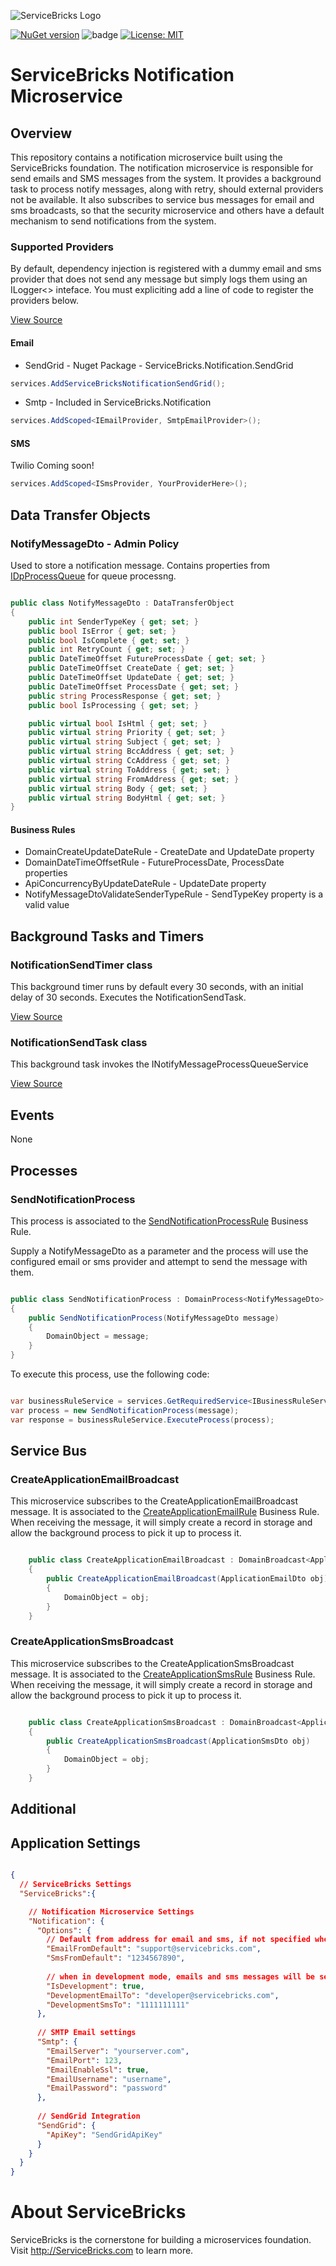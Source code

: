 ![ServiceBricks Logo](https://github.com/holomodular/ServiceBricks/blob/main/Logo.png)  

[![NuGet version](https://badge.fury.io/nu/ServiceBricks.Notification.svg)](https://badge.fury.io/nu/ServiceBricks.Notification)
![badge](https://img.shields.io/endpoint?url=https://gist.githubusercontent.com/holomodular-support/e48b40f2064d0b0a359109f864c3aff7/raw/servicebricksnotification-codecoverage.json)
[![License: MIT](https://img.shields.io/badge/License-MIT-389DA0.svg)](https://opensource.org/licenses/MIT)

# ServiceBricks Notification Microservice

## Overview

This repository contains a notification microservice built using the ServiceBricks foundation.
The notification microservice is responsible for send emails and SMS messages from the system.
It provides a background task to process notify messages, along with retry, should external providers not be available.
It also subscribes to service bus messages for email and sms broadcasts, so that the security microservice and others have a default mechanism to send notifications from the system.

### Supported Providers
By default, dependency injection is registered with a dummy email and sms provider that does not send any message but simply logs them using an ILogger<> inteface.
You must expliciting add a line of code to register the providers below.

[View Source](https://github.com/holomodular/ServiceBricks-Notification/blob/main/src/V1/ServiceBricks.Notification/Extensions/ServiceCollectionExtensions.cs)

#### Email

* SendGrid - Nuget Package - ServiceBricks.Notification.SendGrid

```csharp
services.AddServiceBricksNotificationSendGrid();
```

* Smtp  - Included in ServiceBricks.Notification

```csharp
services.AddScoped<IEmailProvider, SmtpEmailProvider>();
```

#### SMS

Twilio Coming soon!

```csharp
services.AddScoped<ISmsProvider, YourProviderHere>();
```


## Data Transfer Objects

### NotifyMessageDto - Admin Policy
Used to store a notification message.
Contains properties from [IDpProcessQueue](https://github.com/holomodular/ServiceBricks/blob/main/src/V1/ServiceBricks/Interface/DomainProperty/IDpProcessQueue.cs) for queue processng.

```csharp

public class NotifyMessageDto : DataTransferObject
{
    public int SenderTypeKey { get; set; }
    public bool IsError { get; set; }
    public bool IsComplete { get; set; }
    public int RetryCount { get; set; }
    public DateTimeOffset FutureProcessDate { get; set; }
    public DateTimeOffset CreateDate { get; set; }
    public DateTimeOffset UpdateDate { get; set; }
    public DateTimeOffset ProcessDate { get; set; }
    public string ProcessResponse { get; set; }
    public bool IsProcessing { get; set; }

    public virtual bool IsHtml { get; set; }
    public virtual string Priority { get; set; }
    public virtual string Subject { get; set; }
    public virtual string BccAddress { get; set; }
    public virtual string CcAddress { get; set; }
    public virtual string ToAddress { get; set; }
    public virtual string FromAddress { get; set; }
    public virtual string Body { get; set; }
    public virtual string BodyHtml { get; set; }
}

```

#### Business Rules

* DomainCreateUpdateDateRule - CreateDate and UpdateDate property
* DomainDateTimeOffsetRule - FutureProcessDate, ProcessDate properties
* ApiConcurrencyByUpdateDateRule - UpdateDate property
* NotifyMessageDtoValidateSenderTypeRule - SendTypeKey property is a valid value

## Background Tasks and Timers

### NotificationSendTimer class
This background timer runs by default every 30 seconds, with an initial delay of 30 seconds. Executes the NotificationSendTask.

[View Source](https://github.com/holomodular/ServiceBricks-Notification/blob/main/src/V1/ServiceBricks.Notification/BackgroundTask/NotificationSendTimer.cs)

### NotificationSendTask class
This background task invokes the INotifyMessageProcessQueueService 

[View Source](https://github.com/holomodular/ServiceBricks-Notification/blob/main/src/V1/ServiceBricks.Notification/BackgroundTask/NotificationSendTask.cs)

## Events
None

## Processes

### SendNotificationProcess
This process is associated to the [SendNotificationProcessRule](https://github.com/holomodular/ServiceBricks-Notification/blob/main/src/V1/ServiceBricks.Notification/Rule/SendNotificationProcessRule.cs) Business Rule.

Supply a NotifyMessageDto as a parameter and the process will use the configured email or sms provider and attempt to send the message with them. 

```csharp

public class SendNotificationProcess : DomainProcess<NotifyMessageDto>
{
    public SendNotificationProcess(NotifyMessageDto message)
    {
        DomainObject = message;
    }
}

```

To execute this process, use the following code:
```csharp

var businessRuleService = services.GetRequiredService<IBusinessRuleService>();
var process = new SendNotificationProcess(message);
var response = businessRuleService.ExecuteProcess(process);

```

## Service Bus

### CreateApplicationEmailBroadcast
This microservice subscribes to the CreateApplicationEmailBroadcast message.
It is associated to the [CreateApplicationEmailRule](https://github.com/holomodular/ServiceBricks-Notification/blob/main/src/V1/ServiceBricks.Notification/Rule/CreateApplicationEmailRule.cs) Business Rule.
When receiving the message, it will simply create a record in storage and allow the background process to pick it up to process it.
```csharp

    public class CreateApplicationEmailBroadcast : DomainBroadcast<ApplicationEmailDto>
    {
        public CreateApplicationEmailBroadcast(ApplicationEmailDto obj)
        {
            DomainObject = obj;
        }
    }

```

### CreateApplicationSmsBroadcast
This microservice subscribes to the CreateApplicationSmsBroadcast message.
It is associated to the [CreateApplicationSmsRule](https://github.com/holomodular/ServiceBricks-Notification/blob/main/src/V1/ServiceBricks.Notification/Rule/CreateApplicationSmsRule.cs) Business Rule.
When receiving the message, it will simply create a record in storage and allow the background process to pick it up to process it.
```csharp

    public class CreateApplicationSmsBroadcast : DomainBroadcast<ApplicationSmsDto>
    {
        public CreateApplicationSmsBroadcast(ApplicationSmsDto obj)
        {
            DomainObject = obj;
        }
    }

```

## Additional


## Application Settings

```json

{
  // ServiceBricks Settings
  "ServiceBricks":{

    // Notification Microservice Settings
    "Notification": {
      "Options": {
        // Default from address for email and sms, if not specified when created
        "EmailFromDefault": "support@servicebricks.com",
        "SmsFromDefault": "1234567890",
    
        // when in development mode, emails and sms messages will be sent to only these addresses
        "IsDevelopment": true,
        "DevelopmentEmailTo": "developer@servicebricks.com",
        "DevelopmentSmsTo": "1111111111"
      },
    
      // SMTP Email settings
      "Smtp": {
        "EmailServer": "yourserver.com",
        "EmailPort": 123,
        "EmailEnableSsl": true,
        "EmailUsername": "username",
        "EmailPassword": "password"
      },
    
      // SendGrid Integration
      "SendGrid": {
        "ApiKey": "SendGridApiKey"
      }
    }
  }
}

```

# About ServiceBricks

ServiceBricks is the cornerstone for building a microservices foundation.
Visit http://ServiceBricks.com to learn more.

